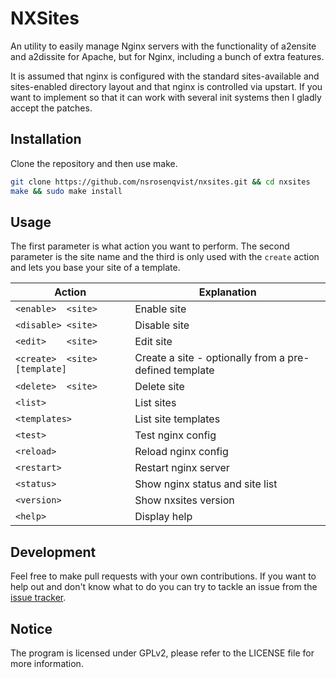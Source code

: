 NXSites
=======

An utility to easily manage Nginx servers with the functionality of a2ensite and a2dissite for Apache, but for Nginx, including a bunch of extra features.

It is assumed that nginx is configured with the standard sites-available and sites-enabled directory layout and that nginx is controlled via upstart. If you want to implement so that it can work with several init systems then I gladly accept the patches.

## Installation

Clone the repository and then use make.

```bash
git clone https://github.com/nsrosenqvist/nxsites.git && cd nxsites
make && sudo make install
```

## Usage

The first parameter is what action you want to perform. The second parameter is the site name and the third is only used with the `create` action and lets you base your site of a template.

Action                        | Explanation
----------------------------- | ------------------------------------------------------
`<enable>  <site>`            | Enable site
`<disable> <site>`            | Disable site
`<edit>    <site>`            | Edit site
`<create>  <site> [template]` | Create a site - optionally from a pre-defined template
`<delete>  <site>`            | Delete site
`<list>`                      | List sites
`<templates>`                 | List site templates
`<test>`                      | Test nginx config
`<reload>`                    | Reload nginx config
`<restart>`                   | Restart nginx server
`<status>`                    | Show nginx status and site list
`<version>`                   | Show nxsites version
`<help>`                      | Display help

## Development

Feel free to make pull requests with your own contributions. If you want to help out and don't know what to do you can try to tackle an issue from the [issue tracker](https://github.com/nsrosenqvist/nxsites/issues).

## Notice

The program is licensed under GPLv2, please refer to the LICENSE file for more information.

